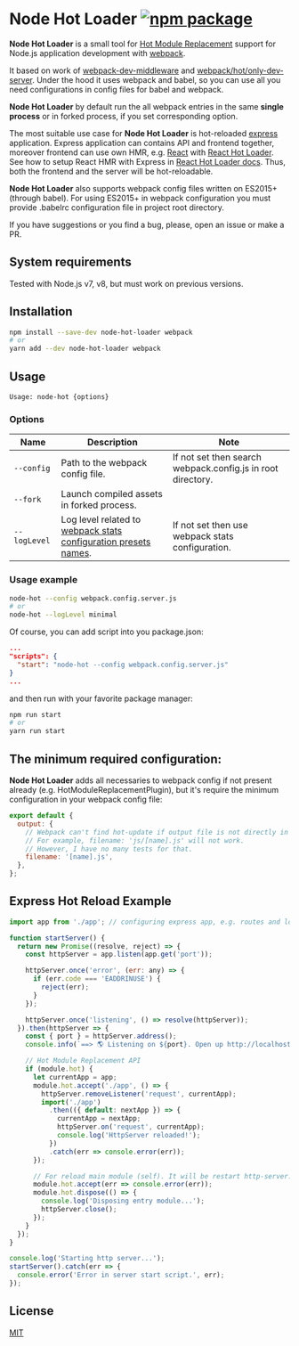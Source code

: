 # Node Hot Loader [![npm package](https://img.shields.io/npm/v/node-hot-loader.svg?style=flat-square)](https://www.npmjs.org/package/node-hot-loader)

**Node Hot Loader** is a small tool for [Hot Module Replacement](https://webpack.github.io/docs/hot-module-replacement.html) support for Node.js application development with [webpack](https://github.com/webpack/webpack).

It based on work of [webpack-dev-middleware](https://github.com/webpack/webpack-dev-middleware) and [webpack/hot/only-dev-server](https://github.com/webpack/webpack).
Under the hood it uses webpack and babel, so you can use all you need configurations in config files for babel and webpack.

**Node Hot Loader** by default run the all webpack entries in the same **single process** or in forked process, if you set corresponding option.

The most suitable use case for **Node Hot Loader** is hot-reloaded [express](http://expressjs.com/) application.
Express application can contains API and frontend together, moreover frontend can use own HMR, e.g. [React](https://facebook.github.io/react/) with [React Hot Loader](https://github.com/gaearon/react-hot-loader).
See how to setup React HMR with Express in [React Hot Loader docs](http://gaearon.github.io/react-hot-loader/getstarted/).
Thus, both the frontend and the server will be hot-reloadable.

**Node Hot Loader** also supports webpack config files written on ES2015+ (through babel).
For using ES2015+ in webpack configuration you must provide .babelrc configuration file in project root directory.

If you have suggestions or you find a bug, please, open an issue or make a PR.

## System requirements

Tested with Node.js v7, v8, but must work on previous versions.

## Installation

```sh
npm install --save-dev node-hot-loader webpack
# or
yarn add --dev node-hot-loader webpack
```

## Usage

```
Usage: node-hot {options}
```

### Options
Name | Description | Note
--- | --- | ---
`--config` | Path to the webpack config file. | If not set then search webpack.config.js in root directory.
`--fork` | Launch compiled assets in forked process. |
`--logLevel` | Log level related to [webpack stats configuration presets names](https://webpack.js.org/configuration/stats/#stats). | If not set then use webpack stats configuration.

### Usage example
```sh
node-hot --config webpack.config.server.js
# or
node-hot --logLevel minimal
```
Of course, you can add script into you package.json:
```json
...
"scripts": {
  "start": "node-hot --config webpack.config.server.js"
}
...
```
and then run with your favorite package manager:
```sh
npm run start
# or
yarn run start
```

## The minimum required configuration:

**Node Hot Loader** adds all necessaries to webpack config if not present already (e.g. HotModuleReplacementPlugin),
but it's require the minimum configuration in your webpack config file:

```javascript
export default {
  output: {
    // Webpack can't find hot-update if output file is not directly in output.path.
    // For example, filename: 'js/[name].js' will not work.
    // However, I have no many tests for that.
    filename: '[name].js',
  },
};
```

## Express Hot Reload Example

```javascript
import app from './app'; // configuring express app, e.g. routes and logic

function startServer() {
  return new Promise((resolve, reject) => {
    const httpServer = app.listen(app.get('port'));

    httpServer.once('error', (err: any) => {
      if (err.code === 'EADDRINUSE') {
        reject(err);
      }
    });

    httpServer.once('listening', () => resolve(httpServer));
  }).then(httpServer => {
    const { port } = httpServer.address();
    console.info(`==> 🌎 Listening on ${port}. Open up http://localhost:${port}/ in your browser.`);

    // Hot Module Replacement API
    if (module.hot) {
      let currentApp = app;
      module.hot.accept('./app', () => {
        httpServer.removeListener('request', currentApp);
        import('./app')
          .then(({ default: nextApp }) => {
            currentApp = nextApp;
            httpServer.on('request', currentApp);
            console.log('HttpServer reloaded!');
          })
          .catch(err => console.error(err));
      });

      // For reload main module (self). It will be restart http-server.
      module.hot.accept(err => console.error(err));
      module.hot.dispose(() => {
        console.log('Disposing entry module...');
        httpServer.close();
      });
    }
  });
}

console.log('Starting http server...');
startServer().catch(err => {
  console.error('Error in server start script.', err);
});
```

## License

[MIT](https://opensource.org/licenses/mit-license.php)
